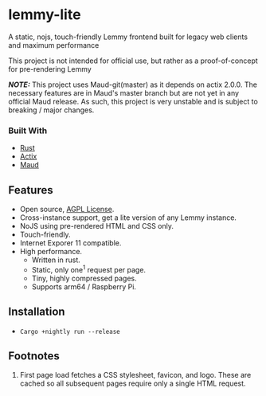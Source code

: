 # lemmy-lite
A static, nojs, touch-friendly Lemmy frontend built for legacy web clients and maximum performance

This project is not intended for official use, but rather as a proof-of-concept for pre-rendering Lemmy

***NOTE:*** This project uses Maud-git(master) as it depends on actix 2.0.0. The necessary features are in Maud's master branch but are not yet in any official Maud release. As such, this project is very unstable and is subject to breaking / major changes.

### Built With

- [Rust](https://www.rust-lang.org)
- [Actix](https://actix.rs)
- [Maud](https://maud.lambda.xyz)

## Features

- Open source, [AGPL License](/LICENSE).
- Cross-instance support, get a lite version of any Lemmy instance.
- NoJS using pre-rendered HTML and CSS only.
- Touch-friendly.
- Internet Exporer 11 compatible.
- High performance.
  - Written in rust.
  - Static, only one<sup>1</sup> request per page.
  - Tiny, highly compressed pages.
  - Supports arm64 / Raspberry Pi.
  
## Installation

- `Cargo +nightly run --release`

## Footnotes

1. First page load fetches a CSS stylesheet, favicon, and logo. These are cached so all subsequent pages require only a single HTML request.
